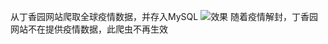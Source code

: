   从丁香园网站爬取全球疫情数据，并存入MySQL
![效果](https://user-images.githubusercontent.com/70871223/157370336-84c0fbef-6da8-4b39-908a-83853b282e77.png)
  随着疫情解封，丁香园网站不在提供疫情数据，此爬虫不再生效
